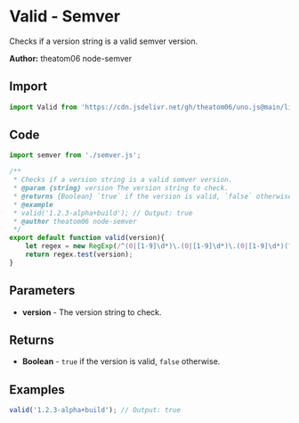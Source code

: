 # Valid - Semver
Checks if a version string is a valid semver version.

**Author:** theatom06 node-semver

## Import 

```js
import Valid from 'https://cdn.jsdelivr.net/gh/theatom06/uno.js@main/lib/Semver/TITLE';
```

## Code
```js
import semver from './semver.js';

/**
 * Checks if a version string is a valid semver version.
 * @param {string} version The version string to check. 
 * @returns {Boolean} `true` if the version is valid, `false` otherwise.
 * @example
 * valid('1.2.3-alpha+build'); // Output: true
 * @author theatom06 node-semver
 */
export default function valid(version){
    let regex = new RegExp(/^(0|[1-9]\d*)\.(0|[1-9]\d*)\.(0|[1-9]\d*)(?:-((?:0|[1-9]\d*|[a-zA-Z-][0-9a-zA-Z-]*)(?:\.(?:0|[1-9]\d*|[a-zA-Z-][0-9a-zA-Z-]*))*))?(?:\+([0-9a-zA-Z-]+(?:\.[0-9a-zA-Z-]+)*))?$/);
    return regex.test(version);
}
```

## Parameters
* **version** - The version string to check.


## Returns
* **Boolean** - `true` if the version is valid, `false` otherwise.


## Examples
```js
valid('1.2.3-alpha+build'); // Output: true

```
